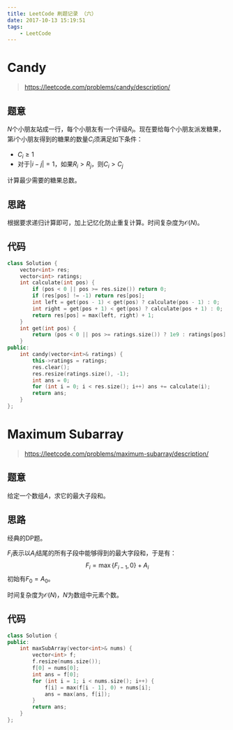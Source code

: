 ```yaml
---
title: LeetCode 刷题记录 （六）
date: 2017-10-13 15:19:51
tags:
    - LeetCode
---
```


# Candy

> https://leetcode.com/problems/candy/description/

## 题意

$N$个小朋友站成一行，每个小朋友有一个评级$R_i$。现在要给每个小朋友派发糖果，第$i$个小朋友得到的糖果的数量$C_i$须满足如下条件：

* $C_i\ge1$
* 对于$|i-j|=1$，如果$R_i>R_j$，则$C_i>C_j$

计算最少需要的糖果总数。

<!-- more -->

## 思路

根据要求递归计算即可，加上记忆化防止重复计算。时间复杂度为$\mathcal{O}(N)$。

## 代码

```c++
class Solution {
    vector<int> res;
    vector<int> ratings;
    int calculate(int pos) {
        if (pos < 0 || pos >= res.size()) return 0;
        if (res[pos] != -1) return res[pos];
        int left = get(pos - 1) < get(pos) ? calculate(pos - 1) : 0;
        int right = get(pos + 1) < get(pos) ? calculate(pos + 1) : 0;
        return res[pos] = max(left, right) + 1;
    }
    int get(int pos) {
        return (pos < 0 || pos >= ratings.size()) ? 1e9 : ratings[pos];
    }
public:
    int candy(vector<int>& ratings) {
        this->ratings = ratings;
        res.clear();
        res.resize(ratings.size(), -1);
        int ans = 0;
        for (int i = 0; i < res.size(); i++) ans += calculate(i);
        return ans;
    }
};
```

# Maximum Subarray

> https://leetcode.com/problems/maximum-subarray/description/

## 题意

给定一个数组$A$，求它的最大子段和。

## 思路

经典的DP题。

$F_i$表示以$A_i$结尾的所有子段中能够得到的最大字段和，于是有：
$$
F_i=\max\{F_{i-1},0\}+A_i
$$
初始有$F_0=A_0$。

时间复杂度为$\mathcal{O}(N)$，$N$为数组中元素个数。

## 代码

```c++
class Solution {
public:
    int maxSubArray(vector<int>& nums) {
        vector<int> f;
        f.resize(nums.size());
        f[0] = nums[0];
        int ans = f[0];
        for (int i = 1; i < nums.size(); i++) {
            f[i] = max(f[i - 1], 0) + nums[i];
            ans = max(ans, f[i]);
        }
        return ans;
    }
};
```

